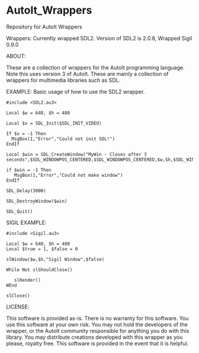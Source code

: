 # AutoIt_Wrappers
Repository for AutoIt Wrappers

Wrappers:
Currently wrapped SDL2. Version of SDL2 is 2.0.8,
Wrapped Sigil 0.9.0

ABOUT:

These are a collection of wrappers for the AutoIt programming language. Note this uses version 3 of AutoIt. These are mainly a collection of
wrappers for multimedia libraries such as SDL. 

EXAMPLE: Basic usage of how to use the SDL2 wrapper.  
```AutoIt
#include <SDL2.au3>

Local $w = 640, $h = 480

Local $x = SDL_Init($SDL_INIT_VIDEO)

If $x = -1 Then
  MsgBox(1,"Error","Could not init SDL!")
EndIf

Local $win = SDL_CreateWindow("MyWin - Closes after 3 seconds",$SDL_WINDOWPOS_CENTERED,$SDL_WINDOWPOS_CENTERED,$w,$h,$SDL_WINDOW_SHOWN)

if $win = -1 Then
   MsgBox(1,"Error","Could not make window")
EndIf

SDL_Delay(3000)

SDL_DestroyWindow($win)

SDL_Quit()
```

SIGIL EXAMPLE:
```AutoIt
#include <Sigil.au3>

Local $w = 640, $h = 480
Local $true = 1, $false = 0

slWindow($w,$h,"Sigil Window",$false)

While Not slShouldClose()

   slRender()
WEnd

slClose()
```

LICENSE:

This software is provided as-is. There is no warranty for this software. You use this software
at your own risk. You may not hold the developers of the wrapper, or the AutoIt
community responsible for anything you do with this library. You may distribute creations developed
with this wrapper as you please, royalty free. This software is provided in the event that it is
helpful.
